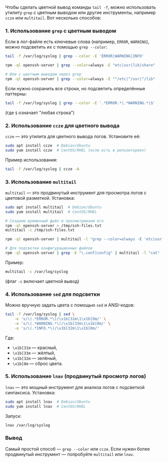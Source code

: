 Чтобы сделать цветной вывод команды `tail -f`, можно использовать утилиту `grep` с цветным выводом или другие инструменты, например `ccze` или `multitail`. Вот несколько способов:

### 1. **Использование `grep` с цветным выводом**
Если в лог-файле есть ключевые слова (например, `ERROR`, `WARNING`), можно подсветить их с помощью `grep --color`:

```bash
tail -f /var/log/syslog | grep --color -E 'ERROR|WARNING|INFO'
```
```bash
rpm -ql openssh-server | grep --color=always -E "etc|usr|lib|share"

# Или с цветным выводом через grep
rpm -ql openssh-server | grep --color=always -E "^/etc|^/usr|^/lib"
```

Если нужно сохранить все строки, но подсветить определённые паттерны:
```bash
tail -f /var/log/syslog | grep --color -E '.*ERROR.*|.*WARNING.*|$'
```
(где `$` означает "любая строка")

### 2. **Использование `ccze` для цветного вывода**
`ccze` — это утилита для цветного вывода логов. Установите её:
```bash
sudo apt install ccze  # Debian/Ubuntu
sudo yum install ccze  # CentOS/RHEL (если есть в репозиториях)
```

Пример использования:
```bash
tail -f /var/log/syslog | ccze -A
```

### 3. **Использование `multitail`**
`multitail` — это продвинутый инструмент для просмотра логов с цветовой разметкой. Установка:
```bash
sudo apt install multitail  # Debian/Ubuntu
sudo yum install multitail  # CentOS/RHEL
```
```bash
# Создаем временный файл и просматриваем его
rpm -ql openssh-server > /tmp/ssh-files.txt
multitail -c /tmp/ssh-files.txt

rpm -ql openssh-server | multitail -l "grep --color=always -E 'etc|usr|lib|share'"

# Для подсветки конфигурационных файлов
rpm -ql openssh-server | grep -E "\.conf|config" | multitail -l "cat" -cS conf
```


Пример:
```bash
multitail -c /var/log/syslog
```
(флаг `-c` включает цветной вывод)

### 4. **Использование `sed` для подсветки**
Можно вручную задать цвета с помощью `sed` и ANSI-кодов:
```bash
tail -f /var/log/syslog | sed \
    -e 's/\(.*ERROR.*\)/\x1b[31m\1\x1b[0m/' \
    -e 's/\(.*WARNING.*\)/\x1b[33m\1\x1b[0m/' \
    -e 's/\(.*INFO.*\)/\x1b[32m\1\x1b[0m/'
```
Где:
- `\x1b[31m` — красный,
- `\x1b[33m` — жёлтый,
- `\x1b[32m` — зелёный,
- `\x1b[0m` — сброс цвета.

### 5. **Использование `lnav` (продвинутый просмотр логов)**
`lnav` — это мощный инструмент для анализа логов с подсветкой синтаксиса. Установка:
```bash
sudo apt install lnav  # Debian/Ubuntu
sudo yum install lnav  # CentOS/RHEL
```

Запуск:
```bash
lnav /var/log/syslog
```

### Вывод
Самый простой способ — `grep --color` или `ccze`. Если нужен более продвинутый инструмент — попробуйте `multitail` или `lnav`.
